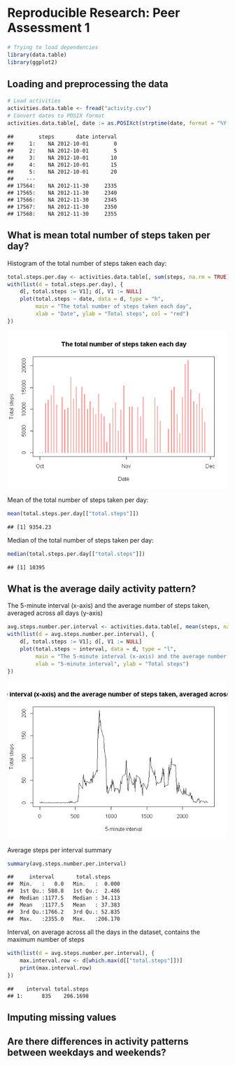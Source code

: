 # Reproducible Research: Peer Assessment 1


```r
# Trying to load dependencies
library(data.table)
library(ggplot2)
```

## Loading and preprocessing the data


```r
# Load activities
activities.data.table <- fread("activity.csv")
# Convert dates to POSIX format
activities.data.table[, date := as.POSIXct(strptime(date, format = "%Y-%m-%d"))]
```

```
##        steps       date interval
##     1:    NA 2012-10-01        0
##     2:    NA 2012-10-01        5
##     3:    NA 2012-10-01       10
##     4:    NA 2012-10-01       15
##     5:    NA 2012-10-01       20
##    ---                          
## 17564:    NA 2012-11-30     2335
## 17565:    NA 2012-11-30     2340
## 17566:    NA 2012-11-30     2345
## 17567:    NA 2012-11-30     2350
## 17568:    NA 2012-11-30     2355
```

## What is mean total number of steps taken per day?

Histogram of the total number of steps taken each day:


```r
total.steps.per.day <- activities.data.table[, sum(steps, na.rm = TRUE), by = date]
with(list(d = total.steps.per.day), {
    d[, total.steps := V1]; d[, V1 := NULL]
    plot(total.steps ~ date, data = d, type = "h",
         main = "The total number of steps taken each day",
         xlab = "Date", ylab = "Total steps", col = "red")
})
```

![](PA1_template_files/figure-html/unnamed-chunk-3-1.png) 

Mean of the total number of steps taken per day:


```r
mean(total.steps.per.day[["total.steps"]])
```

```
## [1] 9354.23
```

Median of the total number of steps taken per day:


```r
median(total.steps.per.day[["total.steps"]])
```

```
## [1] 10395
```

## What is the average daily activity pattern?

The 5-minute interval (x-axis) and the average number of steps taken, averaged across all days (y-axis)


```r
avg.steps.number.per.interval <- activities.data.table[, mean(steps, na.rm = T), by = interval]
with(list(d = avg.steps.number.per.interval), {
    d[, total.steps := V1]; d[, V1 := NULL]
    plot(total.steps ~ interval, data = d, type = "l",
         main = "The 5-minute interval (x-axis) and the average number of steps taken, averaged across all days (y-axis)",
         xlab = "5-minute interval", ylab = "Total steps")
})
```

![](PA1_template_files/figure-html/unnamed-chunk-6-1.png) 

Average steps per interval summary


```r
summary(avg.steps.number.per.interval)
```

```
##     interval       total.steps     
##  Min.   :   0.0   Min.   :  0.000  
##  1st Qu.: 588.8   1st Qu.:  2.486  
##  Median :1177.5   Median : 34.113  
##  Mean   :1177.5   Mean   : 37.383  
##  3rd Qu.:1766.2   3rd Qu.: 52.835  
##  Max.   :2355.0   Max.   :206.170
```

Interval, on average across all the days in the dataset, contains the maximum number of steps


```r
with(list(d = avg.steps.number.per.interval), {
    max.interval.row <- d[which.max(d[["total.steps"]])]
    print(max.interval.row)
})
```

```
##    interval total.steps
## 1:      835    206.1698
```

## Imputing missing values



## Are there differences in activity patterns between weekdays and weekends?
